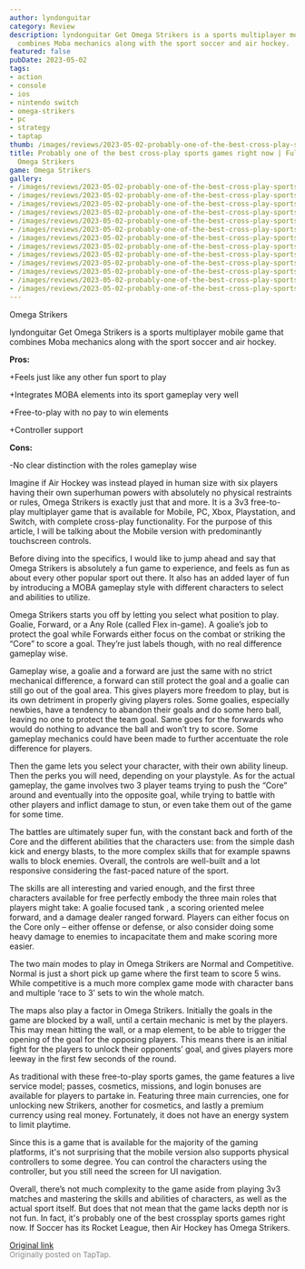 ```yaml
---
author: lyndonguitar
category: Review
description: lyndonguitar Get Omega Strikers is a sports multiplayer mobile game that
  combines Moba mechanics along with the sport soccer and air hockey.
featured: false
pubDate: 2023-05-02
tags:
- action
- console
- ios
- nintendo switch
- omega-strikers
- pc
- strategy
- taptap
thumb: /images/reviews/2023-05-02-probably-one-of-the-best-cross-play-sports-games-right-now--full-review---omega-strikers-0.avif
title: Probably one of the best cross-play sports games right now | Full Review -
  Omega Strikers
game: Omega Strikers
gallery:
- /images/reviews/2023-05-02-probably-one-of-the-best-cross-play-sports-games-right-now--full-review---omega-strikers-0.avif
- /images/reviews/2023-05-02-probably-one-of-the-best-cross-play-sports-games-right-now--full-review---omega-strikers-1.avif
- /images/reviews/2023-05-02-probably-one-of-the-best-cross-play-sports-games-right-now--full-review---omega-strikers-2.avif
- /images/reviews/2023-05-02-probably-one-of-the-best-cross-play-sports-games-right-now--full-review---omega-strikers-3.avif
- /images/reviews/2023-05-02-probably-one-of-the-best-cross-play-sports-games-right-now--full-review---omega-strikers-4.avif
- /images/reviews/2023-05-02-probably-one-of-the-best-cross-play-sports-games-right-now--full-review---omega-strikers-5.avif
- /images/reviews/2023-05-02-probably-one-of-the-best-cross-play-sports-games-right-now--full-review---omega-strikers-6.avif
- /images/reviews/2023-05-02-probably-one-of-the-best-cross-play-sports-games-right-now--full-review---omega-strikers-7.avif
- /images/reviews/2023-05-02-probably-one-of-the-best-cross-play-sports-games-right-now--full-review---omega-strikers-8.avif
- /images/reviews/2023-05-02-probably-one-of-the-best-cross-play-sports-games-right-now--full-review---omega-strikers-9.avif
- /images/reviews/2023-05-02-probably-one-of-the-best-cross-play-sports-games-right-now--full-review---omega-strikers-10.avif
- /images/reviews/2023-05-02-probably-one-of-the-best-cross-play-sports-games-right-now--full-review---omega-strikers-11.avif
- /images/reviews/2023-05-02-probably-one-of-the-best-cross-play-sports-games-right-now--full-review---omega-strikers-12.avif
---
```

Omega Strikers

lyndonguitar
Get
Omega Strikers is a sports multiplayer mobile game that combines Moba mechanics along with the sport soccer and air hockey.


**Pros:**


+Feels just like any other fun sport to play

+Integrates MOBA elements into its sport gameplay very well

+Free-to-play with no pay to win elements

+Controller support


**Cons:**


-No clear distinction with the roles gameplay wise

Imagine if Air Hockey was instead played in human size with six players having their own superhuman powers with absolutely no physical restraints or rules, Omega Strikers is exactly just that and more. It is a 3v3 free-to-play multiplayer game that is available for Mobile, PC, Xbox, Playstation, and Switch, with complete cross-play functionality. For the purpose of this article, I will be talking about the Mobile version with predominantly touchscreen controls.

Before diving into the specifics, I would like to jump ahead and say that Omega Strikers is absolutely a fun game to experience, and feels as fun as about every other popular sport out there. It also has an added layer of fun by introducing a MOBA gameplay style with different characters to select and abilities to utilize.

Omega Strikers starts you off by letting you select what position to play. Goalie, Forward, or a Any Role (called Flex in-game). A goalie’s job to protect the goal while Forwards either focus on the combat or striking the “Core” to score a goal. They’re just labels though, with no real difference gameplay wise.

Gameplay wise, a goalie and a forward are just the same with no strict mechanical difference, a forward can still protect the goal and a goalie can still go out of the goal area.  This gives players more freedom to play, but is its own detriment in properly giving players roles. Some goalies, especially newbies, have a tendency to abandon their goals and do some hero ball, leaving no one to protect the team goal. Same goes for the forwards who would do nothing to advance the ball and won’t try to score. Some gameplay mechanics could have been made to further accentuate the role difference for players.

Then the game lets you select your character, with their own ability lineup. Then the perks you will need, depending on your playstyle. As for the actual gameplay, the game involves two 3 player teams trying to push the “Core” around and eventually into the opposite goal, while trying to battle with other players and inflict damage to stun, or even take them out of the game for some time.

The battles are ultimately super fun, with the constant back and forth of the Core and the different abilities that the characters use: from the simple dash kick and energy blasts, to the more complex skills that for example spawns walls to block enemies. Overall, the controls are well-built and a lot responsive considering the fast-paced nature of the sport.

The skills are all interesting and varied enough, and the first three characters available for free perfectly embody the three main roles that players might take: A goalie focused tank , a scoring oriented melee forward, and a damage dealer ranged forward. Players can either focus on the Core only – either offense or defense, or also consider doing some heavy damage to enemies to incapacitate them and make scoring more easier.

The two main modes to play in Omega Strikers are Normal and Competitive. Normal is just a short pick up game where the first team to score 5 wins. While competitive is a much more complex game mode with character bans and multiple ‘race to 3’ sets to win the whole match.

The maps also play a factor in Omega Strikers. Initially the goals in the game are blocked by a wall, until a certain mechanic is met by the players. This may mean hitting the wall, or a map element, to be able to trigger the opening of the goal for the opposing players. This means there is an initial fight for the players to unlock their opponents’ goal, and gives players more leeway in the first few seconds of the round.

As traditional with these free-to-play sports games, the game features a live service model; passes, cosmetics, missions, and login bonuses are available for players to partake in. Featuring three main currencies, one for unlocking new Strikers, another for cosmetics, and lastly a premium currency using real money. Fortunately, it does not have an energy system to limit playtime.

Since this is a game that is available for the majority of the gaming platforms, it's not surprising that the mobile version also supports physical controllers to some degree. You can control the characters using the controller, but you still need the screen for UI navigation.

Overall, there’s not much complexity to the game aside from playing 3v3 matches and mastering the skills and abilities of characters, as well as the actual sport itself. But does that not mean that the game lacks depth nor is not fun. In fact, it's probably one of the best crossplay sports games right now. If Soccer has its Rocket League, then Air Hockey has Omega Strikers.

[Original link](https://www.taptap.io/post/5311055)<br><span style="font-size: 0.95em; color: #888;">Originally posted on TapTap.</span>